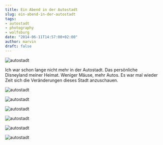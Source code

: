 ```yaml
---
title: Ein Abend in der Autostadt
slug: ein-abend-in-der-autostadt
tags:
- autostadt
- photography
- wolfsburg
date: "2014-06-11T14:57:00+02:00"
author: marvin
draft: false
---
```

![autostadt](/images/14393478671_dc562d920b_b.jpg)

Ich war schon lange nicht mehr in der Autostadt. Das persönliche
Disneyland meiner Heimat. Weniger Mäuse, mehr Autos. Es war mal wieder
Zeit sich die Veränderungen dieses Stadt anzuschauen.

![autostadt](/images/14395471882_b6089149fe_b.jpg)

![autostadt](/images/14210187559_327233e137_b.jpg)

![autostadt](/images/14210248890_021823cf66_b.jpg)

![autostadt](/images/14393390681_2506a5c451_b.jpg)

![autostadt](/images/14395669664_18ee002016_b.jpg)

![autostadt](/images/14210102789_0750779ff1_b.jpg)